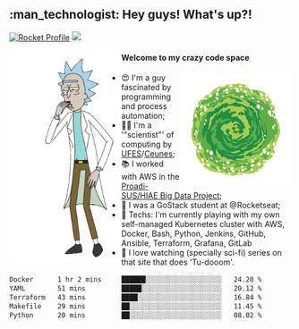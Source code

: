 
<h2> :man_technologist: Hey guys! What's up?!</h2>
                                                                         
[![Rocket Profile](https://img.shields.io/static/v1?label=Rocketseat&message=Profile&colorA=purple&color=black&logo=Rocket&logoColor=white)](https://app.rocketseat.com.br/me/elyabe)
<a href="https://www.linkedin.com/in/elyabe/"><img src="https://img.shields.io/badge/LinkedIn-informational?logo=linkedin"/></a>

<img align='left' src="https://raw.githubusercontent.com/Elyabe/Elyabe/master/images/rick-dancing.gif" width='200'>

                       
#### Welcome to my crazy code space 
<img align='right' src="https://raw.githubusercontent.com/Elyabe/elyabe/master/images/portal-3.gif" width='200'>

- :heart_eyes: I'm a guy fascinated by programming and process automation; 
- :office_worker: I'm a '"scientist"' of computing by [UFES](http://ufes.br)/[Ceunes](http://ceunes.ufes.br);
- :books: I worked with AWS in the [Proadi-SUS/HIAE Big Data Project](https://hospitais.proadi-sus.org.br/projetos/24/big-data);
- :rocket: I was a GoStack student at @Rocketseat;
- :green_heart: Techs: I'm currently playing with my own self-managed Kubernetes cluster with AWS, Docker, Bash, Python, Jenkins, GitHub, Ansible, Terraform, Grafana, GitLab
- :movie_camera: I love watching (specially sci-fi) series on that site that does 'Tu-dooom'.

<!--START_SECTION:waka-->
```text
Docker      1 hr 2 mins     ██████░░░░░░░░░░░░░░░░░░░   24.20 % 
YAML        51 mins         █████░░░░░░░░░░░░░░░░░░░░   20.12 % 
Terraform   43 mins         ████░░░░░░░░░░░░░░░░░░░░░   16.84 % 
Makefile    29 mins         ██░░░░░░░░░░░░░░░░░░░░░░░   11.45 % 
Python      20 mins         ██░░░░░░░░░░░░░░░░░░░░░░░   08.02 %
```
<!--END_SECTION:waka-->
